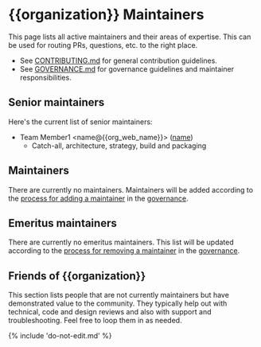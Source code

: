 # {{organization}} Maintainers

This page lists all active maintainers and their areas of expertise. This can be used for routing PRs, questions, etc. to the right place.

* See [CONTRIBUTING.md](CONTRIBUTING.md) for general contribution guidelines.
* See [GOVERNANCE.md](GOVERNANCE.md) for governance guidelines and maintainer responsibilities.

## Senior maintainers

Here's the current list of senior maintainers:

* Team Member1 <name@{{org_web_name}}> ([name](https://github.com/name))
  * Catch-all, architecture, strategy, build and packaging

## Maintainers

There are currently no maintainers. Maintainers will be added according to the [process for adding a maintainer](GOVERNANCE.md#becoming-a-maintainer) in the [governance](GOVERNANCE.md).

## Emeritus maintainers

There are currently no emeritus maintainers.  This list will be updated according to the [process for removing a maintainer](GOVERNANCE.md#removing-a-maintainer) in the [governance](GOVERNANCE.md).

## Friends of {{organization}}

This section lists people that are not currently maintainers but have demonstrated value to the community.
They typically help out with technical, code and design reviews and also with support and troubleshooting.
Feel free to loop them in as needed.

{% include 'do-not-edit.md' %}
